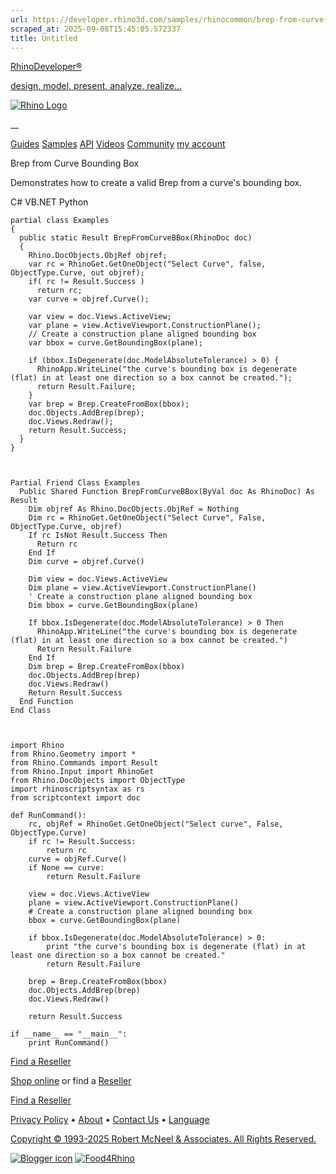 ```yaml
---
url: https://developer.rhino3d.com/samples/rhinocommon/brep-from-curve-bounding-box/
scraped_at: 2025-09-08T15:45:05.572337
title: Untitled
---
```


[RhinoDeveloper®](/)

[design, model, present, analyze, realize...](/)

[![Rhino Logo](https://developer.rhino3d.com/images/rhinodevlogo.png)](/)

__

[Guides](https://developer.rhino3d.com/guides)
[Samples](https://developer.rhino3d.com/samples)
[API](https://developer.rhino3d.com/api)
[Videos](https://developer.rhino3d.com/videos)
[Community](https://discourse.mcneel.com/c/rhino-developer) [my account
](https://www.rhino3d.com/my-account/ "Manage your account, licenses, and
teams")

Brep from Curve Bounding Box

Demonstrates how to create a valid Brep from a curve's bounding box.

C# VB.NET Python

    
    
    partial class Examples
    {
      public static Result BrepFromCurveBBox(RhinoDoc doc)
      {
        Rhino.DocObjects.ObjRef objref;
        var rc = RhinoGet.GetOneObject("Select Curve", false, ObjectType.Curve, out objref);
        if( rc != Result.Success )
          return rc;
        var curve = objref.Curve();
    
        var view = doc.Views.ActiveView;
        var plane = view.ActiveViewport.ConstructionPlane();
        // Create a construction plane aligned bounding box
        var bbox = curve.GetBoundingBox(plane);
    
        if (bbox.IsDegenerate(doc.ModelAbsoluteTolerance) > 0) {
          RhinoApp.WriteLine("the curve's bounding box is degenerate (flat) in at least one direction so a box cannot be created.");
          return Result.Failure;
        }
        var brep = Brep.CreateFromBox(bbox);
        doc.Objects.AddBrep(brep);
        doc.Views.Redraw();
        return Result.Success;
      }
    }
    
    
    
    Partial Friend Class Examples
      Public Shared Function BrepFromCurveBBox(ByVal doc As RhinoDoc) As Result
    	Dim objref As Rhino.DocObjects.ObjRef = Nothing
    	Dim rc = RhinoGet.GetOneObject("Select Curve", False, ObjectType.Curve, objref)
    	If rc IsNot Result.Success Then
    	  Return rc
    	End If
    	Dim curve = objref.Curve()
    
    	Dim view = doc.Views.ActiveView
    	Dim plane = view.ActiveViewport.ConstructionPlane()
    	' Create a construction plane aligned bounding box
    	Dim bbox = curve.GetBoundingBox(plane)
    
    	If bbox.IsDegenerate(doc.ModelAbsoluteTolerance) > 0 Then
    	  RhinoApp.WriteLine("the curve's bounding box is degenerate (flat) in at least one direction so a box cannot be created.")
    	  Return Result.Failure
    	End If
    	Dim brep = Brep.CreateFromBox(bbox)
    	doc.Objects.AddBrep(brep)
    	doc.Views.Redraw()
    	Return Result.Success
      End Function
    End Class
    
    
    
    import Rhino
    from Rhino.Geometry import *
    from Rhino.Commands import Result
    from Rhino.Input import RhinoGet
    from Rhino.DocObjects import ObjectType
    import rhinoscriptsyntax as rs
    from scriptcontext import doc
    
    def RunCommand():
        rc, objRef = RhinoGet.GetOneObject("Select curve", False, ObjectType.Curve)
        if rc != Result.Success:
            return rc
        curve = objRef.Curve()
        if None == curve:
            return Result.Failure
    
        view = doc.Views.ActiveView
        plane = view.ActiveViewport.ConstructionPlane()
        # Create a construction plane aligned bounding box
        bbox = curve.GetBoundingBox(plane)
    
        if bbox.IsDegenerate(doc.ModelAbsoluteTolerance) > 0:
            print "the curve's bounding box is degenerate (flat) in at least one direction so a box cannot be created."
            return Result.Failure
    
        brep = Brep.CreateFromBox(bbox)
        doc.Objects.AddBrep(brep)
        doc.Views.Redraw()
    
        return Result.Success
    
    if __name__ == "__main__":
        print RunCommand()
    

  

[Find a Reseller](https://www.rhino3d.com/sales)

[Shop online](https://www.rhino3d.com/store) or find a
[Reseller](https://www.rhino3d.com/sales)

[Find a Reseller](https://www.rhino3d.com/sales)

[Privacy Policy](https://www.rhino3d.com/privacy) •
[About](https://www.rhino3d.com/mcneel/about) • [Contact
Us](https://www.rhino3d.com/mcneel/contact) • [
Language](https://www.rhino3d.com/language "Change to a different region or
language")

[Copyright © 1993-2025 Robert McNeel & Associates. All Rights
Reserved.](https://www.rhino3d.com/mcneel/about)

[](https://www.facebook.com/McNeelRhinoceros/)
[](https://twitter.com/bobmcneel) [](https://www.linkedin.com/groups/75313/)
[](https://www.youtube.com/user/RhinoGuide/videos) [](https://vimeo.com/rhino)
[![Blogger
icon](https://developer.rhino3d.com/images/blogger.svg)](http://blog.rhino3d.com/)
[![Food4Rhino](https://developer.rhino3d.com/images/f4r_icon_01.svg)](https://www.food4rhino.com)

